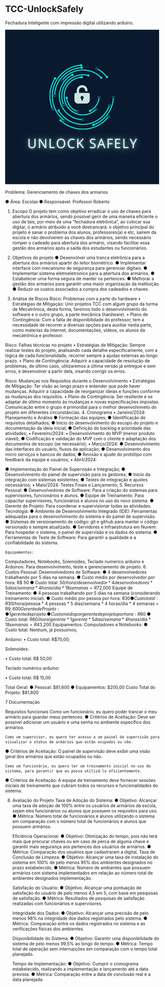 # TCC-UnlockSafely
Fechadura Inteligente com impressão digital utilizando arduino.

<img src="LogoProjetoTCC.png">

Problema: Gerenciamento de chaves dos armarios 

●	Área: Escolas
●	Responsável: Professor Roberto
1. Escopo
O projeto tem como objetivo erradicar o uso de chaves para abertura dos armários, sendo possível gerir de uma maneira eficiente o uso de tais, por meio de uma “fechadura eletrônica”, ao colocar sua digitar, o armário atribuído a você destrancará. o objetivo principal do projeto é sanar o problema dos alunos, professores(a) e etc, saírem da escola e não devolverem as chaves dos armários, sendo necessário romper o cadeado para abertura dos armário, visando facilitar essa gestão dos armários após a saída dos estudantes ou funcionários.
2. Objetivos do projeto
●	Desenvolver uma tranca eletrônica para a abertura dos armários apartir do leitor biométrico.
●	Implementar interface com mecanismo de segurança para gerenciar digitais.
●	Implementar sistema eletroeletronico para a abertura dos armários.
●	Estabelecer uma forma segura de manter os pertences.
●	Melhorar a gestão dos armários para garantir uma maior organização da instituição.
●	Reduzir os custos associados a compra dos cadeados e chaves.

3. Análise de Riscos
Risco: Problemas com a parte do hardware
•	Estratégias de Mitigação: Unir projetos TCC com algum grupo da turma de Mecatrônica, desta forma, faremos todo o desenvolvimento do software e o outro grupo, a parte mecânica (hardware).
•	Plano de Contingência: Com a falta de disponibilidade do professor, tem a necessidade de recorrer a diversas opções para auxiliar nesta parte, como materias da internet, documentações, vídeos, os alunos da mecatrônica e professor.

Risco: Falhas técnicas no projeto
•	Estratégias de Mitigação: Sempre realizar testes do projeto, analisando cada detalhe especificamente, com a lógica de cada funcionalidade, recorrer sempre a ajudas externas ao longo prazo.
•	Plano de Contingência: Adquirir a capacidade de resolução de problemas, de último caso, utilizaremos a última versão já entregue e sem erros, e desenvolver a partir dela, visando corrigir os erros.

Risco: Mudanças nos Requisitos durante o Desenvolvimento
•	Estratégias de Mitigação: Ter visão ao longo prazo e entender que pode haver mudanças. Adquirir a capacidade de reorganizar ideias e funções conforme as mudanças dos requisitos.
•	Plano de Contingência: Ser resiliente e se adaptar de último momento às mudanças e novas especificações impostas. Comunicação entre o grupo é primordial para o melhor desenvolvimeto do projeto em diferentes circunstâncias.
4. Cronograma
•	Janeiro/2024: Planejamento e Análise
●	Formação das equipes;
●	Identificação de requisitos detalhados;
●	Início do desenvolvimento do escopo do projeto e documentação da ideia inicial;
●	Definição do backlog e prioridade das atividades;
•	Fevereiro/2024: 
•	Desenvolvimento do MVP (menor produto viável);
●	Codificação e validação do MVP com o cliente e adaptação dos documentos de escopo (se necessário);
•	Março/2024: 
●	Desenvolvimento das interfaces do usuário, fluxos da aplicação;
●	Desenvolvimento dos micro serviços e bancos de dados;
●	Revisão e ajuste do protótipo com feedback da equipe e usuários;
•	Abril/2024: 

●	Implementação do Painel de Supervisão e Integração;
●	Desenvolvimento do painel de supervisão para os gestores;
●	Início da integração com sistemas existentes;
●	Testes de integração e ajustes necessários;
•	Maio/2024: Testes Finais e Lançamento;
5. Recursos
	Pessoal:
●	Desenvolvedores de Software: Para a criação do sistemas para supervisores, funcionários e alunos.
●	Equipe de Treinamento: Para capacitar supervisores, funcionários e alunos no uso do novo sistema.
●	Gerente de Projeto: Para coordenar e supervisionar todas as atividades.
	Tecnologia:
●	Ambiente de Desenvolvimento Integrado (IDE): Ferramentas adequadas para o desenvolvimento do sistema e do painel de supervisão.
●	Sistemas de versionamento de código: git e github para manter o código versionado e sempre atualizado.
●	Servidores e Infraestrutura em Nuvem: Para hospedar o sistema, o painel de supervisão e os dados do sistema.
●	Ferramentas de Teste de Software: Para garantir a qualidade e a confiabilidade do sistema.
	
	Equipamentos:
Computadores, Notebooks, Solenoides, Teclado numerico arduino e Arduinos: Para desenvolvimento, teste e gerenciamento de projeto.
6. Custos
Pessoal:
	Desenvolvedores de Software:
●	4 desenvolvedores trabalhando por 5 dias na semana.
●	Custo médio por desenvolvedor por hora: R$ 50
●	Custo total: $50/hora/desenvolvedor * 4 desenvolvedores * 5 dias/semana * 4 horas/dia * 18 semanas = R$72,000
	Equipe de Treinamento:
●	4 pessoas trabalhando por 5 dias na semana (considerando treinamento inicial).
●	Custo médio por pessoa por hora: R$30
●	Custo total: R$30/hora/pessoa * 4 pessoas * 5 dias/semana * 4 horas/dia * 4 semanas = R$9,600
	Gerente de Projeto:
●	1 gerente de projeto.
●	Custo médio por gerente de projeto por hora: R$60
●	Custo total: R$60/hora/gerente * 1 gerente * 5 dias/semana * 4 horas/dia * 18 semanas = R$43,200
Equipamentos:
	Computadores e Notebooks:
●	Custo total: Nenhum, já possuimos;

Arduino: 
•	Custo total: R$70,00;

Solenoides:

•	Custo total: R$ 50,00

Teclado numérico arduino:

•	Custo total: R$ 15,00


Total Geral:
●	Pessoal: $81,600
●	Equipamentos: $200,00
Custo Total do Projeto: $81,800

7 Documentação

Requisitos funcionais
	Como um funcionário, eu quero poder trancar o meu armário para guardar meus pertences.
●	Critérios de Aceitação: Deve ser possível adicionar um usuário e uma senha no ambiente específico dos armários.
	
	
	Como um supervisor, eu quero ter acesso a um painel de supervisão para visualizar o status de armários que estão ocupados ou não.
●	Critérios de Aceitação: O painel de supervisão deve exibir uma visão geral dos armários que estão ocupados ou não.
	

	Como um funcionário, eu quero ter um treinamento inicial no uso do sistema, para garantir que eu possa utilizá-lo eficientemente.
●	Critérios de Aceitação: A equipe de treinamento deve fornecer sessões iniciais de treinamento que cubram todos os recursos e funcionalidades do sistema.
	
8. Avaliação do Projeto
	Taxa de Adoção do Sistema:
●	Objetivo: Alcançar uma taxa de adoção de 100% entre os usuários de armários da escola, sejam eles funcionários ou alunos que possuem os requisitos para uso.
●	Métrica: Número total de funcionários e alunos utilizando o sistema em comparação com o número total de funcionários e alunos que possuem armários.
	
	Eficiência Operacional:
●	Objetivo: Otimização do tempo, pois não terá mais que procurar chaves ou em caso de perca de alguma chave e garantir mais segurança aos pertences dos usuários de armários. 
●	Métrica: Comparação dos usuários que cadastraram a digital.
	Taxa de Conclusão de Limpeza:
●	Objetivo: Alcançar uma taxa de instalação do sistema em 100% de pelo menos 95% dos ambientes designados no prazo estabelecido.
●	Métrica: Número de ambientes que possuem armários com sistema implementados em relação ao número total de ambientes designados implementação.
	
	Satisfação do Usuário:
●	Objetivo: Alcançar uma pontuação de satisfação do usuário de pelo menos 4,5 em 5, com base em pesquisas de satisfação.
●	Métrica: Resultados de pesquisas de satisfação realizadas com funcionários e supervisores.
	
	Integridade dos Dados:
●	Objetivo: Alcançar uma precisão de pelo menos 98% na integridade dos dados registrados pelo sistema.
●	Métrica: Comparação entre os dados registrados no sistema e as verificações físicas dos ambientes.
	
	Disponibilidade do Sistema:
●	Objetivo: Garantir uma disponibilidade do sistema de pelo menos 99,5% ao longo do tempo.
●	Métrica: Tempo total de operação sem interrupções em comparação com o tempo total planejado.
	
	Tempo de Implementação:
●	Objetivo: Cumprir o cronograma estabelecido, realizando a implementação e lançamento até a data prevista.
●	Métrica: Comparação entre a data de conclusão real e a data planejada.
